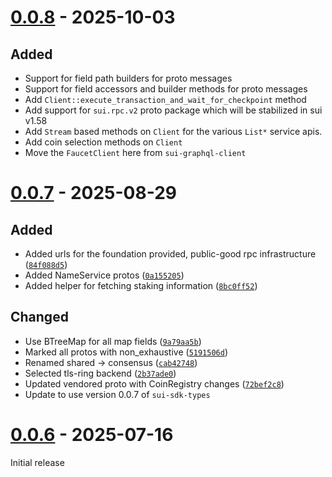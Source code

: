# [0.0.8] - 2025-10-03

## Added
- Support for field path builders for proto messages
- Support for field accessors and builder methods for proto messages
- Add `Client::execute_transaction_and_wait_for_checkpoint` method
- Add support for `sui.rpc.v2` proto package which will be stabilized in sui v1.58
- Add `Stream` based methods on `Client` for the various `List*` service apis.
- Add coin selection methods on `Client`
- Move the `FaucetClient` here from `sui-graphql-client`

# [0.0.7] - 2025-08-29

## Added

- Added urls for the foundation provided, public-good rpc infrastructure ([`84f088d5`])
- Added NameService protos ([`0a155205`])
- Added helper for fetching staking information ([`8bc0ff52`])

## Changed

- Use BTreeMap for all map fields ([`9a79aa5b`])
- Marked all protos with non_exhaustive ([`5191506d`])
- Renamed shared -> consensus ([`cab42748`])
- Selected tls-ring backend ([`2b37ade0`])
- Updated vendored proto with CoinRegistry changes ([`72bef2c8`])
- Update to use version 0.0.7 of `sui-sdk-types`

[`84f088d5`]: https://github.com/mystenlabs/sui-rust-sdk/commit/84f088d5
[`9a79aa5b`]: https://github.com/mystenlabs/sui-rust-sdk/commit/9a79aa5b
[`5191506d`]: https://github.com/mystenlabs/sui-rust-sdk/commit/5191506d
[`0a155205`]: https://github.com/mystenlabs/sui-rust-sdk/commit/0a155205
[`8bc0ff52`]: https://github.com/mystenlabs/sui-rust-sdk/commit/8bc0ff52
[`cab42748`]: https://github.com/mystenlabs/sui-rust-sdk/commit/cab42748
[`2b37ade0`]: https://github.com/mystenlabs/sui-rust-sdk/commit/2b37ade0
[`72bef2c8`]: https://github.com/mystenlabs/sui-rust-sdk/commit/72bef2c8

# [0.0.6] - 2025-07-16

Initial release

[0.0.8]: https://github.com/mystenlabs/sui-rust-sdk/releases/tag/sui-rpc-0.0.8
[0.0.7]: https://github.com/mystenlabs/sui-rust-sdk/releases/tag/sui-rpc-0.0.7
[0.0.6]: https://github.com/mystenlabs/sui-rust-sdk/releases/tag/sui-rpc-0.0.6
